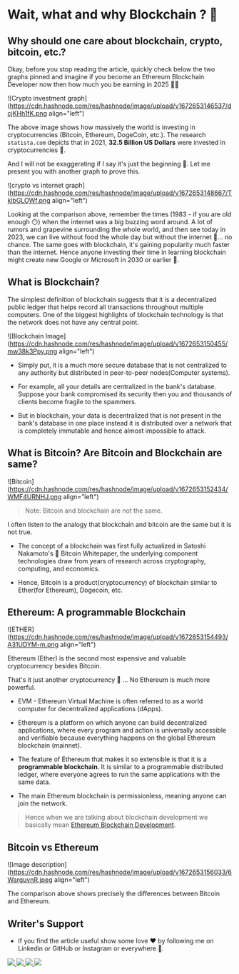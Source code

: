 # Wait, what and why Blockchain ? 🤔


## Why should one care about blockchain, crypto, bitcoin, etc.?

Okay, before you stop reading the article, quickly check below the two graphs pinned and imagine if you become an Ethereum Blockchain Developer now then how much you be earning in 2025 🤩🔥

![Crypto investment graph](https://cdn.hashnode.com/res/hashnode/image/upload/v1672653146537/dcjKHh1fK.png align="left")

The above image shows how massively the world is investing in cryptocurrencies (Bitcoin, Ethereum, DogeCoin, etc.). The research `statista.com` depicts that in 2021, **32.5 Billion US Dollars** were invested in cryptocurrencies 🤯.

And I will not be exaggerating if I say it's just the beginning 🤔. Let me present you with another graph to prove this.

![crypto vs internet graph](https://cdn.hashnode.com/res/hashnode/image/upload/v1672653148667/TklbGLOWf.png align="left")

Looking at the comparison above, remember the times (1983 - if you are old enough 😶) when the internet was a big buzzing word around. A lot of rumors and grapevine surrounding the whole world, and then see today in 2023, we can live without food the whole day but without the internet 🤔... no chance. The same goes with blockchain, it's gaining popularity much faster than the internet. Hence anyone investing their time in learning blockchain might create new Google or Microsoft in 2030 or earlier 🤔.

## What is Blockchain?

The simplest definition of blockchain suggests that it is a decentralized public ledger that helps record all transactions throughout multiple computers. One of the biggest highlights of blockchain technology is that the network does not have any central point.

![Blockchain Image](https://cdn.hashnode.com/res/hashnode/image/upload/v1672653150455/mw38k3Ppy.png align="left")

* Simply put, it is a much more secure database that is not centralized to any authority but distributed in peer-to-peer nodes(Computer systems).
    
* For example, all your details are centralized in the bank's database. Suppose your bank compromised its security then you and thousands of clients become fragile to the spammers.
    
* But in blockchain, your data is decentralized that is not present in the bank's database in one place instead it is distributed over a network that is completely immutable and hence almost impossible to attack.
    

## What is Bitcoin? Are Bitcoin and Blockchain are same?

![Bitcoin](https://cdn.hashnode.com/res/hashnode/image/upload/v1672653152434/WMF4URNHJ.png align="left")

> Note: Bitcoin and blockchain are not the same.

I often listen to the analogy that blockchain and bitcoin are the same but it is not true.

* The concept of a blockchain was first fully actualized in Satoshi Nakamoto's 🥷 Bitcoin Whitepaper, the underlying component technologies draw from years of research across cryptography, computing, and economics.
    
* Hence, Bitcoin is a product(cryptocurrency) of blockchain similar to Ether(for Ethereum), Dogecoin, etc.
    

## Ethereum: A programmable Blockchain

![ETHER](https://cdn.hashnode.com/res/hashnode/image/upload/v1672653154493/A31UDYM-m.png align="left")

Ethereum (Ether) is the second most expensive and valuable cryptocurrency besides Bitcoin.

That's it just another cryptocurrency 🤷 ... No Ethereum is much more powerful.

* EVM - Ethereum Virtual Machine is often referred to as a world computer for decentralized applications (dApps).
    
* Ethereum is a platform on which anyone can build decentralized applications, where every program and action is universally accessible and verifiable because everything happens on the global Ethereum blockchain (mainnet).
    
* The feature of Ethereum that makes it so extensible is that it is a **programmable blockchain**. It is similar to a programmable distributed ledger, where everyone agrees to run the same applications with the same data.
    
* The main Ethereum blockchain is permissionless, meaning anyone can join the network.
    

> Hence when we are talking about blockchain development we basically mean [Ethereum Blockchain Development](https://consensys.net/developers/quickstart-and-tutorials/#tutorials).

## Bitcoin vs Ethereum

![Image description](https://cdn.hashnode.com/res/hashnode/image/upload/v1672653156033/6WarguvnR.jpeg align="left")

The comparison above shows precisely the differences between Bitcoin and Ethereum.

## Writer's Support

* If you find the article useful show some love ❤️ by following me on Linkedin or GitHub or Instagram or everywhere 🤩.
    
<a href="https://www.linkedin.com/in/siddharth-singh-baghel-912866190/">
  <img src="https://img.shields.io/badge/LinkedIn-0077B5?style=for-the-badge&logo=linkedin&logoColor=white">
  </a>
  <a href="https://github.com/Siddharth-sing">
  <img src="https://img.shields.io/badge/GitHub-100000?style=for-the-badge&logo=github&logoColor=white">
  </a>
  <a href="https://dev.to/siddharthsing">
  <img src="https://img.shields.io/badge/dev.to-0A0A0A?style=for-the-badge&logo=dev.to&logoColor=white">
  </a>
<a href="https://www.instagram.com/i_m_siddharth.singh/">
  <img src="https://img.shields.io/badge/Instagram-E4405F?style=for-the-badge&logo=instagram&logoColor=white">
  </a>
